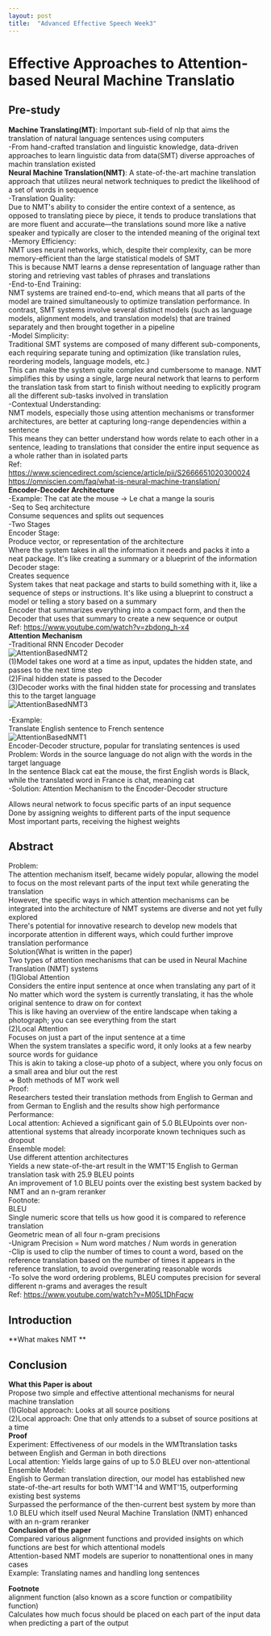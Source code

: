 ```yaml
---
layout: post
title:  "Advanced Effective Speech Week3"
---
```


# Effective Approaches to Attention-based Neural Machine Translatio
## Pre-study 
**Machine Translating(MT)**: Important sub-field of nlp that aims the translation of natural language sentences using computers <br/>
-From hand-crafted translation and linguistic knowledge, data-driven approaches to learn linguistic data from data(SMT) diverse approaches of machin translation existed <br/>
**Neural Machine Translation(NMT)**: A state-of-the-art machine translation approach that utilizes neural network techniques to predict the likelihood of a set of words in sequence  <br/>
-Translation Quality: <br/>
Due to NMT's ability to consider the entire context of a sentence, as opposed to translating piece by piece, it tends to produce translations that are more fluent and accurate—the translations sound more like a native speaker and typically are closer to the intended meaning of the original text <br/>
-Memory Efficiency: <br/>
NMT uses neural networks, which, despite their complexity, can be more memory-efficient than the large statistical models of SMT <br/>
This is because NMT learns a dense representation of language rather than storing and retrieving vast tables of phrases and translations <br/>
-End-to-End Training: <br/>
NMT systems are trained end-to-end, which means that all parts of the model are trained simultaneously to optimize translation performance. In contrast, SMT systems involve several distinct models (such as language models, alignment models, and translation models) that are trained separately and then brought together in a pipeline <br/>
-Model Simplicity: <br/>
Traditional SMT systems are composed of many different sub-components, each requiring separate tuning and optimization (like translation rules, reordering models, language models, etc.) <br/>
This can make the system quite complex and cumbersome to manage. NMT simplifies this by using a single, large neural network that learns to perform the translation task from start to finish without needing to explicitly program all the different sub-tasks involved in translation <br/>
-Contextual Understanding: <br/>
NMT models, especially those using attention mechanisms or transformer architectures, are better at capturing long-range dependencies within a sentence <br/>
This means they can better understand how words relate to each other in a sentence, leading to translations that consider the entire input sequence as a whole rather than in isolated parts <br/>
Ref: <br/>
https://www.sciencedirect.com/science/article/pii/S2666651020300024 <br/>
https://omniscien.com/faq/what-is-neural-machine-translation/ <br/>
**Encoder-Decoder Architecture** <br/>
-Example: The cat ate the mouse -> Le chat a mange la souris <br/>
-Seq to Seq architecture <br/>
Consume sequences and splits out sequences <br/>
-Two Stages <br/>
Encoder Stage: <br/>
Produce vector, or representation of the architecture <br/>
Where the system takes in all the information it needs and packs it into a neat package. It's like creating a summary or a blueprint of the information <br/>
Decoder stage: <br/>
Creates sequence <br/>
System takes that neat package and starts to build something with it, like a sequence of steps or instructions. It's like using a blueprint to construct a model or telling a story based on a summary <br/>
Encoder that summarizes everything into a compact form, and then the Decoder that uses that summary to create a new sequence or output <br/>
Ref: https://www.youtube.com/watch?v=zbdong_h-x4 <br/>
**Attention Mechanism** <br/>
-Traditional RNN Encoder Decoder <br/>
![AttentionBasedNMT2](https://github.com/growingpenguin/growingpenguin.github.io/assets/110277903/96931ec0-bf96-4522-a00d-788a86610c6f) <br/>
(1)Model takes one word at a time as input, updates the hidden state, and passes to the next time step <br/>
(2)Final hidden state is passed to the Decoder <br/>
(3)Decoder works with the final hidden state for processing and translates this to the target language <br/>
![AttentionBasedNMT3](https://github.com/growingpenguin/growingpenguin.github.io/assets/110277903/97e51208-960a-47f3-944a-55e2cb51d1ba) <br/>



-Example: <br/>
Translate English sentence to French sentence <br/>
![AttentionBasedNMT1](https://github.com/growingpenguin/growingpenguin.github.io/assets/110277903/665db174-6503-41dc-869d-73cd6db042fc) <br/>
Encoder-Decoder structure, popular for translating sentences is used <br/>
Problem: Words in the source language do not align with the words in the target language <br/>
In the sentence Black cat eat the mouse, the first English words is Black, while the translated word in France is chat, meaning cat <br/>
-Solution: Attention Mechanism to the Encoder-Decoder structure <br/>

Allows neural network to focus specific parts of an input sequence <br/>
Done by assigning weights to different parts of the input sequence <br/>
Most important parts, receiving the highest weights <br/>
## Abstract
Problem: <br/>
The attention mechanism itself, became widely popular, allowing the model to focus on the most relevant parts of the input text while generating the translation <br/>
However, the specific ways in which attention mechanisms can be integrated into the architecture of NMT systems are diverse and not yet fully explored <br/>
There's potential for innovative research to develop new models that incorporate attention in different ways, which could further improve translation performance <br/>
Solution(What is written in the paper) <br/>
Two types of attention mechanisms that can be used in Neural Machine Translation (NMT) systems <br/>
(1)Global Attention <br/>
Considers the entire input sentence at once when translating any part of it <br/>
No matter which word the system is currently translating, it has the whole original sentence to draw on for context <br/>
This is like having an overview of the entire landscape when taking a photograph; you can see everything from the start <br/>
(2)Local Attention <br/>
Focuses on just a part of the input sentence at a time <br/>
When the system translates a specific word, it only looks at a few nearby source words for guidance <br/>
This is akin to taking a close-up photo of a subject, where you only focus on a small area and blur out the rest <br/>
=> Both methods of MT work well <br/>
Proof: <br/>
Researchers tested their translation methods from English to German and from German to English and the results show high performance <br/>
Performance: <br/>
Local attention: Achieved a significant gain of 5.0 BLEUpoints over non-attentional systems that already incorporate known techniques such as dropout <br/>
Ensemble model: <br/>
Use different attention architectures <br/>
Yields a new state-of-the-art result in the WMT'15 English to German translation task with 25.9 BLEU points <br/>
An improvement of 1.0 BLEU points over the existing best system backed by NMT and an n-gram reranker <br/>
Footnote: <br/>
BLEU <br/>
Single numeric score that tells us how good it is compared to reference translation <br/>
Geometric mean of all four n-gram precisions <br/>
-Unigram Precision = Num word matches / Num words in generation <br/>
-Clip is used to clip the number of times to count a word, based on the reference translation based on the number of times it appears in the reference translation, to avoid overgenerating reasonable words <br/>
-To solve the word ordering problems, BLEU computes precision for several different n-grams and averages the result <br/>
Ref: https://www.youtube.com/watch?v=M05L1DhFqcw <br/>

## Introduction
**What makes NMT ** <br/>



## Conclusion
**What this Paper is about** <br/>
Propose two simple and effective attentional mechanisms for neural machine translation <br/>
(1)Global approach: Looks at all source positions  <br/>
(2)Local approach: One that only attends to a subset of source positions at a time  <br/>
**Proof** <br/>
Experiment: Effectiveness of our models in the WMTtranslation tasks between English and German in both directions <br/>
Local attention: Yields large gains of up to 5.0 BLEU over non-attentional  <br/>
Ensemble Model:  <br/> 
English to German translation direction, our model has established new state-of-the-art results for both WMT'14 and WMT'15, outperforming existing best systems <br/>
Surpassed the performance of the then-current best system by more than 1.0 BLEU which itself used Neural Machine Translation (NMT) enhanced with an n-gram reranker <br/>
**Conclusion of the paper** <br/>
Compared various alignment functions and provided insights on which functions are best for which attentional models <br/>
Attention-based NMT models are superior to nonattentional ones in many cases <br/>
Example: Translating names and handling long sentences <br/>


**Footnote** <br/>
alignment function (also known as a score function or compatibility function)  <br/>
Calculates how much focus should be placed on each part of the input data when predicting a part of the output  <br/>

